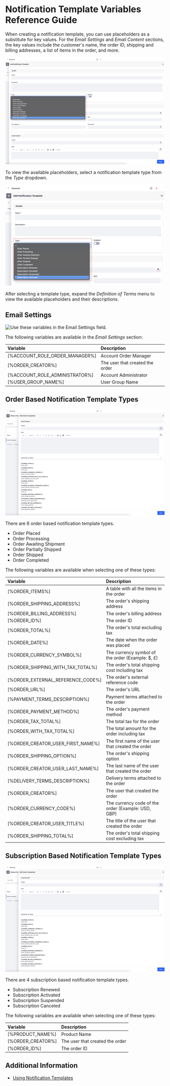 # Notification Template Variables Reference Guide

When creating a notification template, you can use placeholders as a substitute for key values. For the *Email Settings* and *Email Content* sections, the key values include the customer's name, the order ID, shipping and billing addresses, a list of items in the order, and more.

![Use these variables in the body of the email.](./notification-template-variables-reference-guide/images/02.png)

To view the available placeholders, select a notification template type from the *Type* dropdown.

![Select a type that triggers the notification.](./notification-template-variables-reference-guide/images/01.png)

After selecting a template type, expand the *Definition of Terms* menu to view the available placeholders and their descriptions.

## Email Settings

![Use these variables in the Email Settings field.](./notification-template-variables-reference-guide/images/03.png)

The following variables are available in the *Email Settings* section:

| Variable                       | Description                     |
| :----------------------------- | :------------------------------ |
| [%ACCOUNT_ROLE_ORDER_MANAGER%] | Account Order Manager           |
| [%ORDER_CREATOR%]              | The user that created the order |
| [%ACCOUNT_ROLE_ADMINISTRATOR%] | Account Administrator           |
| [%USER_GROUP_NAME%]            | User Group Name                 |

## Order Based Notification Template Types

![Use these variables for displaying order related information in emails.](./notification-template-variables-reference-guide/images/05.png)

There are 6 order based notification template types.

* Order Placed
* Order Processing
* Order Awaiting Shipment
* Order Partially Shipped
* Order Shipped
* Order Completed

The following variables are available when selecting one of these types:

| Variable                          | Description                                        |
| :-------------------------------- | :------------------------------------------------- |
| [%ORDER_ITEMS%]                   | A table with all the items in the order            |
| [%ORDER_SHIPPING_ADDRESS%]        | The order's shipping address                       |
| [%ORDER_BILLING_ADDRESS%]         | The order's billing address                        |
| [%ORDER_ID%]                      | The order ID                                       |
| [%ORDER_TOTAL%]                   | The order's total excluding tax                    |
| [%ORDER_DATE%]                    | The date when the order was placed                 |
| [%ORDER_CURRENCY_SYMBOL%]         | The currency symbol of the order (Example: $, £)   |
| [%ORDER_SHIPPING_WITH_TAX_TOTAL%] | The order's total shipping cost including tax      |
| [%ORDER_EXTERNAL_REFERENCE_CODE%] | The order's external reference code                |
| [%ORDER_URL%]                     | The order's URL                                    |
| [%PAYMENT_TERMS_DESCRIPTION%]     | Payment terms attached to the order                |
| [%ORDER_PAYMENT_METHOD%]          | The order's payment method                         |
| [%ORDER_TAX_TOTAL%]               | The total tax for the order                        |
| [%ORDER_WITH_TAX_TOTAL%]          | The total amount for the order including tax       |
| [%ORDER_CREATOR_USER_FIRST_NAME%] | The first name of the user that created the order  |
| [%ORDER_SHIPPING_OPTION%]         | The order's shipping option                        |
| [%ORDER_CREATOR_USER_LAST_NAME%]  | The last name of the user that created the order   |
| [%DELIVERY_TERMS_DESCRIPTION%]    | Delivery terms attached to the order               |
| [%ORDER_CREATOR%]                 | The user that created the order                    |
| [%ORDER_CURRENCY_CODE%]           | The currency code of the order (Example: USD, GBP) |
| [%ORDER_CREATOR_USER_TITLE%]      | The title of the user that created the order       |
| [%ORDER_SHIPPING_TOTAL%]          | The order's total shipping cost excluding tax      |

## Subscription Based Notification Template Types

![Use these variables for subscription based event triggers.](./notification-template-variables-reference-guide/images/04.png)

There are 4 subscription based notification template types.

* Subscription Renewed
* Subscription Activated
* Subscription Suspended
* Subscription Canceled

The following variables are available when selecting one of these types:

| Variable          | Description                     |
| :---------------- | :------------------------------ |
| [%PRODUCT_NAME%]  | Product Name                    |
| [%ORDER_CREATOR%] | The user that created the order |
| [%ORDER_ID%]      | The order ID                    |

## Additional Information

* [Using Notification Templates](./using-notification-templates.md)

